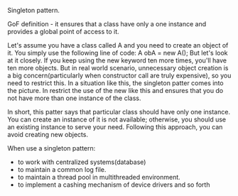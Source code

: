 
Singleton pattern.

GoF definition - it ensures that a class have only a one instance and provides a global point of access to it.

 Let's assume you have a class called A and you need to create an object of it. You simply use the following line of 
 code: A obA = new A();
 But let's look at it closely. If you keep using the new keyword ten more times, you'll have ten more objects. But in
 real world scenario, unnecessary object creation is a big concern(particularly when constructor call are truly 
 expensive), so you need to restrict this. In a situation like this, the singleton patter comes into the picture.
 In restrict the use of the new like this and ensures that you do not have more than one instance of the class.
 
In short, this patter says that particular class should have only one instance. You can create an instance of it is not
available; otherwise, you should use an existing instance to serve your need. Following this approach, you can avoid 
creating new objects.

When use a singleton pattern:
- to work with centralized systems(database)
- to maintain a common log file.
- to maintain a thread pool in multithreaded environment.
- to implement a cashing mechanism of device drivers and so forth